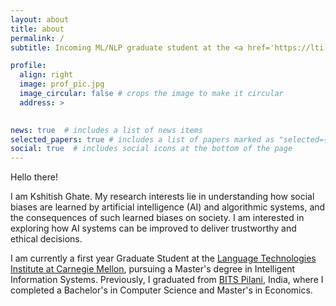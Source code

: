```yaml
---
layout: about
title: about
permalink: /
subtitle: Incoming ML/NLP graduate student at the <a href='https://lti.cs.cmu.edu/'>Language Technologies Institute - CMU</a>.

profile:
  align: right
  image: prof_pic.jpg
  image_circular: false # crops the image to make it circular
  address: >
    

news: true  # includes a list of news items
selected_papers: true # includes a list of papers marked as "selected={true}"
social: true  # includes social icons at the bottom of the page
---
```


Hello there!

I am Kshitish Ghate. My research interests lie in understanding how social biases are learned by artificial intelligence (AI) and algorithmic systems, and the consequences of such learned biases on society. I am interested in exploring how AI systems can be improved to deliver trustworthy and ethical decisions.

I am currently a first year Graduate Student at the <a href='https://lti.cs.cmu.edu/'>Language Technologies Institute at Carnegie Mellon</a>, pursuing a Master's degree in Intelligent Information Systems. Previously, I graduated from <a href='https://www.bits-pilani.ac.in/'>BITS Pilani</a>, India, where I completed a Bachelor's in Computer Science and Master's in Economics.



<!-- Put your address / P.O. box / other info right below your picture. You can also disable any these elements by editing `profile` property of the YAML header of your `_pages/about.md`. Edit `_bibliography/papers.bib` and Jekyll will render your [publications page](/al-folio/publications/) automatically. -->

<!-- Link to your social media connections, too. This theme is set up to use [Font Awesome icons](http://fortawesome.github.io/Font-Awesome/) and [Academicons](https://jpswalsh.github.io/academicons/), like the ones below. Add your Facebook, Twitter, LinkedIn, Google Scholar, or just disable all of them. -->
